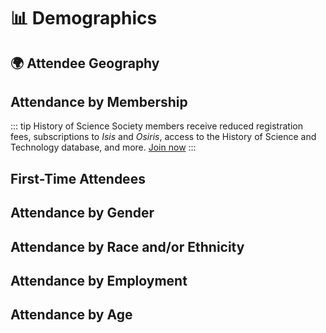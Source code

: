 # 📊 Demographics

## 🌍 Attendee Geography

<div class="graph">
<attendeeGeo />
</div>

## Attendance by Membership

::: tip
History of Science Society members receive reduced registration fees, subscriptions to *Isis* and *Osiris*, access to the History of Science and Technology database, and more. [Join now](https://www.press.uchicago.edu/ucp/journals/subscribe/isis.html)
:::

<membershipAttendance2019 class="graph" />

## First-Time Attendees
<attendeeFirstTime class="graph" />

## Attendance by Gender

<attendeeGender class="graph" />

## Attendance by Race and/or Ethnicity

<attendeeRaceEthnicity class="graph" />

## Attendance by Employment
<attendeeEmployment class="graph" />

## Attendance by Age
<attendeeAge class="graph" />




